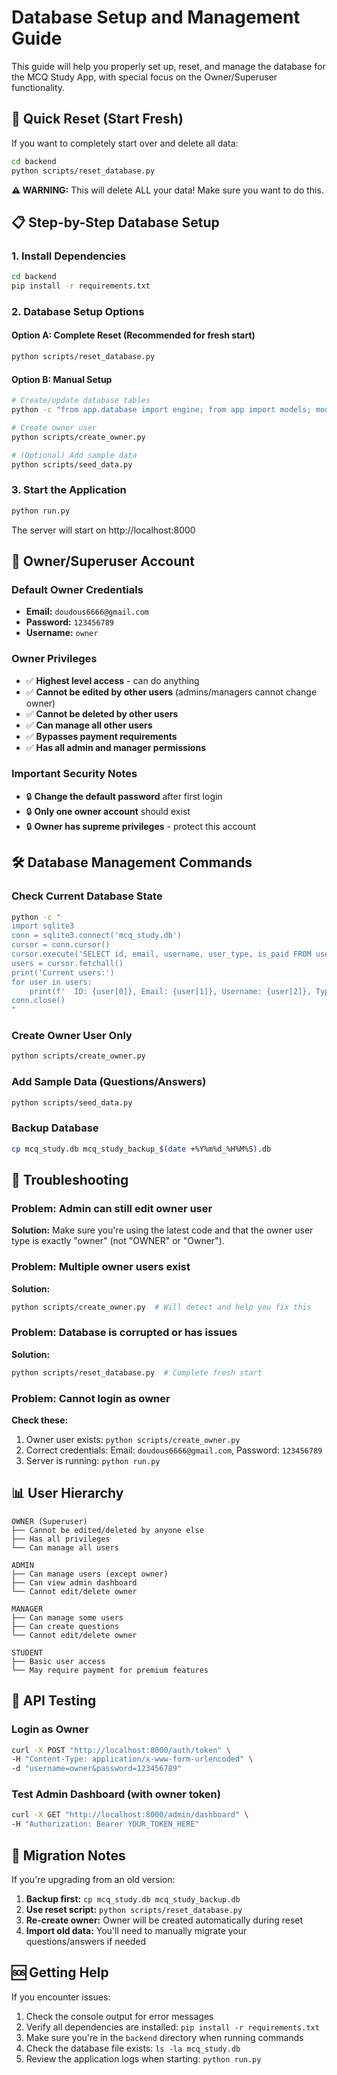 # Database Setup and Management Guide

This guide will help you properly set up, reset, and manage the database for the MCQ Study App, with special focus on the Owner/Superuser functionality.

## 🚨 Quick Reset (Start Fresh)

If you want to completely start over and delete all data:

```bash
cd backend
python scripts/reset_database.py
```

**⚠️ WARNING:** This will delete ALL your data! Make sure you want to do this.

## 📋 Step-by-Step Database Setup

### 1. Install Dependencies

```bash
cd backend
pip install -r requirements.txt
```

### 2. Database Setup Options

#### Option A: Complete Reset (Recommended for fresh start)
```bash
python scripts/reset_database.py
```

#### Option B: Manual Setup
```bash
# Create/update database tables
python -c "from app.database import engine; from app import models; models.Base.metadata.create_all(bind=engine)"

# Create owner user
python scripts/create_owner.py

# (Optional) Add sample data
python scripts/seed_data.py
```

### 3. Start the Application

```bash
python run.py
```

The server will start on http://localhost:8000

## 👑 Owner/Superuser Account

### Default Owner Credentials
- **Email:** `doudous6666@gmail.com`
- **Password:** `123456789`
- **Username:** `owner`

### Owner Privileges
- ✅ **Highest level access** - can do anything
- ✅ **Cannot be edited by other users** (admins/managers cannot change owner)
- ✅ **Cannot be deleted by other users**
- ✅ **Can manage all other users**
- ✅ **Bypasses payment requirements**
- ✅ **Has all admin and manager permissions**

### Important Security Notes
- 🔒 **Change the default password** after first login
- 🔒 **Only one owner account** should exist
- 🔒 **Owner has supreme privileges** - protect this account

## 🛠️ Database Management Commands

### Check Current Database State
```bash
python -c "
import sqlite3
conn = sqlite3.connect('mcq_study.db')
cursor = conn.cursor()
cursor.execute('SELECT id, email, username, user_type, is_paid FROM users;')
users = cursor.fetchall()
print('Current users:')
for user in users:
    print(f'  ID: {user[0]}, Email: {user[1]}, Username: {user[2]}, Type: {user[3]}, Paid: {user[4]}')
conn.close()
"
```

### Create Owner User Only
```bash
python scripts/create_owner.py
```

### Add Sample Data (Questions/Answers)
```bash
python scripts/seed_data.py
```

### Backup Database
```bash
cp mcq_study.db mcq_study_backup_$(date +%Y%m%d_%H%M%S).db
```

## 🔧 Troubleshooting

### Problem: Admin can still edit owner user
**Solution:** Make sure you're using the latest code and that the owner user type is exactly "owner" (not "OWNER" or "Owner").

### Problem: Multiple owner users exist
**Solution:** 
```bash
python scripts/create_owner.py  # Will detect and help you fix this
```

### Problem: Database is corrupted or has issues
**Solution:**
```bash
python scripts/reset_database.py  # Complete fresh start
```

### Problem: Cannot login as owner
**Check these:**
1. Owner user exists: `python scripts/create_owner.py`
2. Correct credentials: Email: `doudous6666@gmail.com`, Password: `123456789`
3. Server is running: `python run.py`

## 📊 User Hierarchy

```
OWNER (Superuser)
├── Cannot be edited/deleted by anyone else
├── Has all privileges
└── Can manage all users

ADMIN
├── Can manage users (except owner)
├── Can view admin dashboard
└── Cannot edit/delete owner

MANAGER  
├── Can manage some users
├── Can create questions
└── Cannot edit/delete owner

STUDENT
├── Basic user access
└── May require payment for premium features
```

## 🚀 API Testing

### Login as Owner
```bash
curl -X POST "http://localhost:8000/auth/token" \
-H "Content-Type: application/x-www-form-urlencoded" \
-d "username=owner&password=123456789"
```

### Test Admin Dashboard (with owner token)
```bash
curl -X GET "http://localhost:8000/admin/dashboard" \
-H "Authorization: Bearer YOUR_TOKEN_HERE"
```

## 📝 Migration Notes

If you're upgrading from an old version:

1. **Backup first:** `cp mcq_study.db mcq_study_backup.db`
2. **Use reset script:** `python scripts/reset_database.py`
3. **Re-create owner:** Owner will be created automatically during reset
4. **Import old data:** You'll need to manually migrate your questions/answers if needed

## 🆘 Getting Help

If you encounter issues:

1. Check the console output for error messages
2. Verify all dependencies are installed: `pip install -r requirements.txt`
3. Make sure you're in the `backend` directory when running commands
4. Check the database file exists: `ls -la mcq_study.db`
5. Review the application logs when starting: `python run.py`